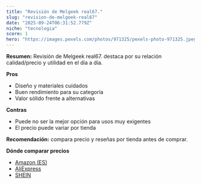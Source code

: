 ```yaml
---
title: "Revisión de Melgeek real67."
slug: "revision-de-melgeek-real67"
date: "2025-09-24T06:31:52.779Z"
niche: "tecnologia"
score: 1
hero: "https://images.pexels.com/photos/971325/pexels-photo-971325.jpeg?auto=compress&cs=tinysrgb&fit=crop&h=627&w=1200&auto=compress&cs=tinysrgb&w=1200&h=675&fit=crop"
---
```


**Resumen:** Revisión de Melgeek real67. destaca por su relación calidad/precio y utilidad en el día a día.

**Pros**
- Diseño y materiales cuidados
- Buen rendimiento para su categoría
- Valor sólido frente a alternativas

**Contras**
- Puede no ser la mejor opción para usos muy exigentes
- El precio puede variar por tienda

**Recomendación:** compara precio y reseñas por tienda antes de comprar.

**Dónde comparar precios**
- [Amazon (ES)](https://www.amazon.es/s?k=Revisi%C3%B3n%20de%20Melgeek%20real67.&tag=teknovashop25-21)
- [AliExpress](https://www.aliexpress.com/wholesale?SearchText=Revisi%C3%B3n%20de%20Melgeek%20real67.)
- [SHEIN](https://www.shein.com/pdsearch/Revisi%C3%B3n%20de%20Melgeek%20real67.)
